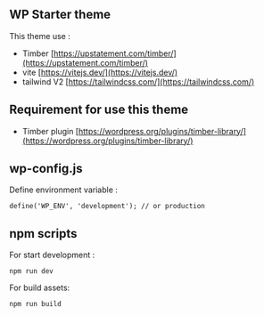 ## WP Starter theme

This theme use : 
- Timber [https://upstatement.com/timber/](https://upstatement.com/timber/)
- vite [https://vitejs.dev/](https://vitejs.dev/)
- tailwind V2 [https://tailwindcss.com/](https://tailwindcss.com/)

## Requirement for use this theme

- Timber plugin [https://wordpress.org/plugins/timber-library/](https://wordpress.org/plugins/timber-library/)

## wp-config.js

Define environment variable :

```
define('WP_ENV', 'development'); // or production
```

## npm scripts

For start development :
```
npm run dev
```

For build assets:
```
npm run build
```
